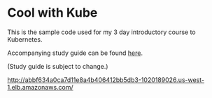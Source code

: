 # Cool with Kube

This is the sample code used for my 3 day introductory course to Kubernetes.

Accompanying study guide can be found [here](https://docs.google.com/presentation/d/1G63O9Nuh9c4GeVStTBbLIqInC_BniWERfPyLO7DAsB0/edit?usp=sharing).

(Study guide is subject to change.)

http://abbf634a0ca7d11e8a4b406412bb5db3-1020189026.us-west-1.elb.amazonaws.com/
